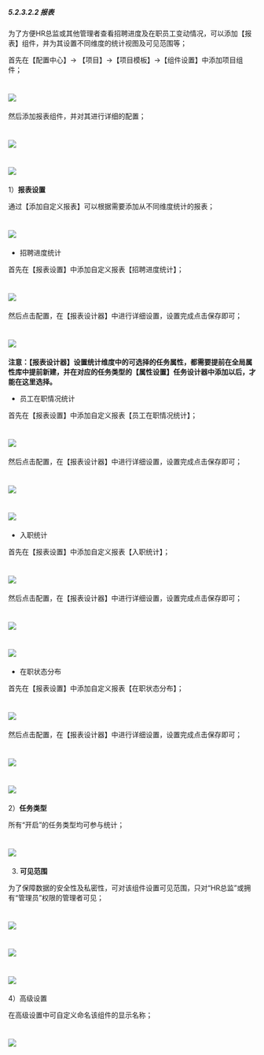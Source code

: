 ##### 5.2.3.2.2 报表

为了方便HR总监或其他管理者查看招聘进度及在职员工变动情况，可以添加【报表】组件，并为其设置不同维度的统计视图及可见范围等；

首先在【配置中心】→ 【项目】→【项目模板】→【组件设置】中添加项目组件；

# ![](/assets/3组件管理-添加项目组件1.png)

然后添加报表组件，并对其进行详细的配置；

# ![](/assets/4组件管理-报表1.png)

# ![](/assets/4组件管理-报表2.png)

1）**报表设置**

通过【添加自定义报表】可以根据需要添加从不同维度统计的报表；

# ![](/assets/4组件管理-报表设置1.png)

* 招聘进度统计

首先在【报表设置】中添加自定义报表【招聘进度统计】；

# ![](/assets/4组件管理-报表-视图-招聘进度统计1.png)

然后点击配置，在【报表设计器】中进行详细设置，设置完成点击保存即可；

# ![](/assets/4组件管理-报表-视图-招聘进度统计-设计器1.png)

**注意：【报表设计器】设置统计维度中的可选择的任务属性，都需要提前在全局属性库中提前新建，并在对应的任务类型的【属性设置】任务设计器中添加以后，才能在这里选择。**


* 员工在职情况统计

首先在【报表设置】中添加自定义报表【员工在职情况统计】；

# ![](/assets/4组件管理-报表-视图-员工在职情况统计1.png)

然后点击配置，在【报表设计器】中进行详细设置，设置完成点击保存即可；

# ![](/assets/4组件管理-报表-视图-员工在职情况统计2.png)

# ![](/assets/4组件管理-报表-视图-员工在职情况统计3.png)


* 入职统计

首先在【报表设置】中添加自定义报表【入职统计】；

# ![](/assets/4组件管理-报表-视图-入职统计1.png)

然后点击配置，在【报表设计器】中进行详细设置，设置完成点击保存即可；

# ![](/assets/4组件管理-报表-视图-入职统计2.png)

# ![](/assets/4组件管理-报表-视图-入职统计3.png)

* 在职状态分布

首先在【报表设置】中添加自定义报表【在职状态分布】；

# ![](/assets/4组件管理-报表-视图-在职状态分布1.png)

然后点击配置，在【报表设计器】中进行详细设置，设置完成点击保存即可；

# ![](/assets/4组件管理-报表-视图-在职状态分布2.png)

# ![](/assets/4组件管理-报表-视图-在职状态分布3.png)

2）**任务类型**

所有“开启”的任务类型均可参与统计；

# ![](/assets/4组件管理-报表-任务类型.png)

3) **可见范围**

为了保障数据的安全性及私密性，可对该组件设置可见范围，只对“HR总监”或拥有“管理员”权限的管理者可见；

# ![](/assets/4组件管理-报表-可见范围1.png)

# ![](/assets/4组件管理-报表-可见范围2.png)

# ![](/assets/4组件管理-报表-可见范围3.png)

4）高级设置

在高级设置中可自定义命名该组件的显示名称；

# ![](/assets/4组件管理-报表-高级设置.png)